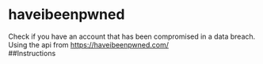 # haveibeenpwned
Check if you have an account that has been compromised in a data breach.
Using the api from https://haveibeenpwned.com/
<br>
##Instructions

